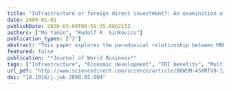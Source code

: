 ```yaml
---
title: "Infrastructure or foreign direct investment?: An examination of the implications of MNE strategy for economic development"
date: 2009-01-01
publishDate: 2020-03-09T06:59:35.686213Z
authors: ["Mo Yamin", "Rudolf R. Sinkovics"]
publication_types: ["2"]
abstract: "This paper explores the paradoxical relationship between MNE current strategies and economic development. There is evidence that positive developmental impacts of FDI flows are conditional on high levels of human capital and thus on the existence of [`]good' infrastructure in recipient countries. In this paper we suggest that current MNE strategies have a negative impact on the development of infrastructure in LDCs. The justification for this argument arises from the low developmental impact of current FDI patterns and from rising costs of attracting increasingly footloose investment. The overall effect is to aggravate government financial constraints on the development of basic infrastructure. We develop propositions for future empirical research. We also consider implications for MNE strategy and argue that current MNE strategies are not only ineffective for delivering poverty reduction but that current strategies in developing countries do not necessarily serve the interest of MNEs either."
featured: false
publication: "*Journal of World Business*"
tags: ["Infrastructure", "Economic development", "FDI benefits", "Multinational strategy", "Poverty"]
url_pdf: "http://www.sciencedirect.com/science/article/B6W5M-4SXRTV0-1/1/5064f71ac412daf546d8a1930bc2c9d5"
doi: "10.1016/j.jwb.2008.05.004"
---
```


